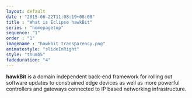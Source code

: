 ```yaml
---
layout: default
date : "2015-06-22T11:08:19+08:00"
title : "What is Eclipse hawkBit"
series : "homepagetop"
sequence: "1"
order : "1"
imagename : "hawkbit transparency.png"
animatestyle: "slideInRight"
style: "thumb5"
fadeduration: "4"
---
```


<b>hawkBit</b> is a domain independent back-end framework for rolling out software updates to constrained edge devices as well as more powerful controllers and gateways connected to IP based networking infrastructure.